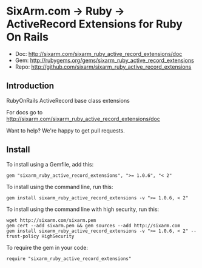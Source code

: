 # SixArm.com → Ruby → <br> ActiveRecord Extensions for Ruby On Rails

* Doc: <http://sixarm.com/sixarm_ruby_active_record_extensions/doc>
* Gem: <http://rubygems.org/gems/sixarm_ruby_active_record_extensions>
* Repo: <http://github.com/sixarm/sixarm_ruby_active_record_extensions>
<!--header-shut-->


## Introduction

RubyOnRails ActiveRecord base class extensions

For docs go to <http://sixarm.com/sixarm_ruby_active_record_extensions/doc>

Want to help? We're happy to get pull requests.


<!--install-opent-->

## Install

To install using a Gemfile, add this:

    gem "sixarm_ruby_active_record_extensions", ">= 1.0.6", "< 2"

To install using the command line, run this:

    gem install sixarm_ruby_active_record_extensions -v ">= 1.0.6, < 2"

To install using the command line with high security, run this:

    wget http://sixarm.com/sixarm.pem
    gem cert --add sixarm.pem && gem sources --add http://sixarm.com
    gem install sixarm_ruby_active_record_extensions -v ">= 1.0.6, < 2" --trust-policy HighSecurity

To require the gem in your code:

    require "sixarm_ruby_active_record_extensions"

<!--install-shut-->
